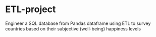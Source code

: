 # ETL-project
Engineer a SQL database from Pandas dataframe using ETL to survey countries based on their subjective (well-being) happiness levels
